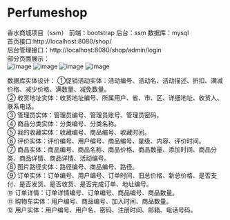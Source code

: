 # Perfumeshop
香水商城项目（ssm）
前端：bootstrap
后台：ssm
数据库：mysql</br>
首页接口:http://localhost:8080/shop/</br>
后台管理接口：http://localhost:8080/shop/admin/login</br>
部分页面展示：</br>
![image](https://user-images.githubusercontent.com/49858063/113870881-e4afdb80-97e4-11eb-9cba-cf2c70481ae9.png)
![image](https://user-images.githubusercontent.com/49858063/113870997-0315d700-97e5-11eb-987d-263b1032eb82.png)
![image](https://user-images.githubusercontent.com/49858063/113871007-0610c780-97e5-11eb-8c41-daa1fcf054a9.png)
![image](https://user-images.githubusercontent.com/49858063/113871060-1628a700-97e5-11eb-8db7-be3b7546c1a0.png)

数据库实体设计：
①促销活动实体：活动编号、活动名、活动描述、折扣、满减价格、减少价格、满数量、减免数量。</br>
② 收货地址实体：收货地址编号、所属用户、省、市、区、详细地址、收货人、联系电话。</br>
③ 管理员实体：管理员编号、管理员账号、管理员密码。</br>
④ 商品分类实体：分类编号、分类名称。</br>
⑤ 我的收藏实体：收藏编号、商品编号、收藏时间。</br>
⑥ 评价实体：评价编号、用户编号、商品编号、星级、内容、评价时间。</br>
⑦ 商品实体：商品编号、商品名称、商品价格、商品数量、添加时间、商品分类、商品详情、商品详情、活动编号。</br>
⑧ 图片路径实体：路径编号、商品编号、路径。</br>
⑨ 订单实体：订单编号、用户编号、订单时间、旧总价格、新总价格、是否支付、是否发货、是否收货、是否完成订单、地址编号。</br>
⑩ 订单详情：订单详情编号、订单编号、商品编号、商品数量。</br>
⑪ 购物车实体：用户编号、商品编号、加入时间、商品数量。</br>
⑫ 用户实体：用户编号、用户名、密码、注册时间、邮箱、电话号码。</br>

